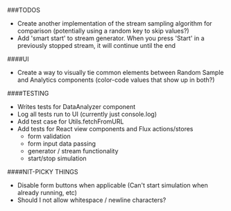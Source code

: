 ###TODOS
- Create another implementation of the stream sampling algorithm for comparison (potentially using a random key to skip values?)
- Add 'smart start' to stream generator. When you press 'Start' in a previously stopped stream, it will continue until the end

####UI
- Create a way to visually tie common elements between Random Sample and Analytics components (color-code values that show up in both?)

####TESTING
- Writes tests for DataAnalyzer component
- Log all tests run to UI (currently just console.log)
- Add test case for Utils.fetchFromURL
- Add tests for React view components and Flux actions/stores
	- form validation
	- form input data passing
	- generator / stream functionality
	- start/stop simulation

####NIT-PICKY THINGS
- Disable form buttons when applicable (Can't start simulation when already running, etc)
- Should I not allow whitespace / newline characters?